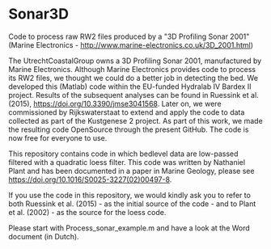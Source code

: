 # Sonar3D
Code to process raw RW2 files produced by a "3D Profiling Sonar 2001" (Marine Electronics - http://www.marine-electronics.co.uk/3D_2001.html)

The UtrechtCoastalGroup owns a 3D Profiling Sonar 2001, manufactured by Marine Electronics. Although Marine Electronics provides code to process its RW2 files, we thought we could do a better job in detecting the bed. We developed this (Matlab) code within the EU-funded Hydralab IV Bardex II project. Results of the subsequent analyses can be found in Ruessink et al. (2015), https://doi.org/10.3390/jmse3041568. Later on, we were commissioned by Rijkswaterstaat to extend and apply the code to data collected as part of the Kustgenese 2 project. As part of this work, we made the resulting code OpenSource through the present GitHub. The code is now free for everyone to use.

This repository contains code in which bedlevel data are low-passed filtered with a quadratic loess filter. This code was written by Nathaniel Plant and has been documented in a paper in Marine Geology, please see https://doi.org/10.1016/S0025-3227(02)00497-8.

If you use the code in this repository, we would kindly ask you to refer to both Ruessink et al. (2015) - as the initial source of the code - and to Plant et al. (2002) - as the source for the loess code.

Please start with Process_sonar_example.m and have a look at the Word document (in Dutch).


